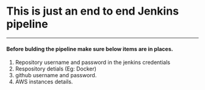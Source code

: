 # This is just an end to end Jenkins pipeline
--------------------------------------------

#### Before bulding the pipeline make sure below items are in places.
1. Repository username and password in the jenkins credentials
2. Respository detials (Eg: Docker)
3. github username and password. 
4. AWS instances details. 
